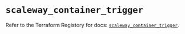 # `scaleway_container_trigger`

Refer to the Terraform Registory for docs: [`scaleway_container_trigger`](https://registry.terraform.io/providers/scaleway/scaleway/2.28.0/docs/resources/container_trigger).
